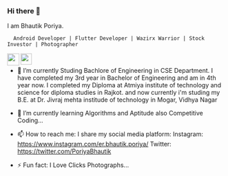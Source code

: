 ### Hi there 👋

I am Bhautik Poriya.

      Android Developer | Flutter Developer | Wazirx Warrior | Stock Investor | Photographer
      
      
<a href="https://www.linkedin.com/in/bhautik-poriya-525601150/" target="_blank">
   <img  align="left" width="28px" src="https://cdn.pixabay.com/photo/2017/08/22/11/56/linked-in-2668700_1280.png" />
</a>

<a href="mailto:bporiya2001@gmail.com">
  <img align="left" width="26px" src="https://logodownload.org/wp-content/uploads/2018/03/gmail-logo-16.png" />
</a>
</br>

- 🔭 I’m currently Studing Bachlore of Engineering in CSE Department. I have completed my 3rd year in Bachelor of Engineering and am in 4th year now.
      I completed my Diploma at Atmiya institute of technology and science for diploma studies in Rajkot. and now currently i'm studing my B.E. at Dr. Jivraj mehta institude
      of technology in Mogar, Vidhya Nagar
      
- 🌱 I’m currently learning Algorithms and Aptitude also Competitive Coding...

- 📫 How to reach me: 
      I share my social media platform:
      Instagram: https://www.instagram.com/er.bhautik.poriya/
      Twitter: https://twitter.com/PoriyaBhautik
 
- ⚡ Fun fact: I Love Clicks Photographs...

